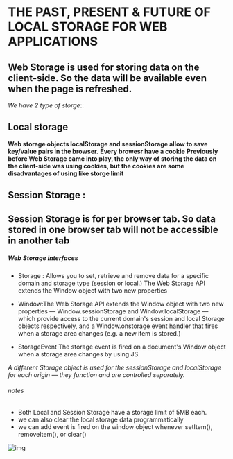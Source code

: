 # THE PAST, PRESENT & FUTURE OF LOCAL STORAGE FOR WEB APPLICATIONS
 **Web Storage is used for storing data on the client-side. So the data will be available even when the page is  refreshed.**
-----------------------------------------------------------------------------------------------
 *We have 2 type of storge*::
## Local storage
**Web storage objects localStorage and sessionStorage allow to save key/value pairs in the browser.**
**Every browesr have a cookie**
**Previously before Web Storage came into play, the only way of storing the data on the client-side was using cookies, but the cookies are some disadvantages of using like storge limit**
## Session Storage :
**Session Storage is for per browser tab. So data stored in one browser tab will not be accessible in another tab**
------------------------------------------------------------------------------
##### Web Storage interfaces
* Storage :
Allows you to set, retrieve and remove data for a specific domain and storage type (session or local.)
The Web Storage API extends the Window object with two new properties 

* Window:The Web Storage API extends the Window object with two new properties — Window.sessionStorage and Window.localStorage — which provide access to the current domain's session and local Storage objects respectively, and a Window.onstorage event handler that fires when a storage area changes (e.g. a new item is stored.)


 * StorageEvent
The storage event is fired on a document's Window object when a storage area changes by using JS.

 *A different Storage object is used for the sessionStorage and localStorage for each origin — they function and are controlled separately.*


 ###### notes
  * Both Local and Session Storage have a storage limit of 5MB each.
  * we can also clear the local storage data programmatically
  *  we can add event is fired on the window object whenever setItem(), removeItem(), or clear()


  
  ![img](https://lh3.googleusercontent.com/proxy/misjTAnaINkdS1mbhslObTAF8dQ48-Y1NmwWKpeUUw-QgR2ZiltZNkKJmJrA8tU8xJ7W-u6z_Q8_EOQbpyff1Bv_5OdvznX_g4i8z8F9jltcqoFB)